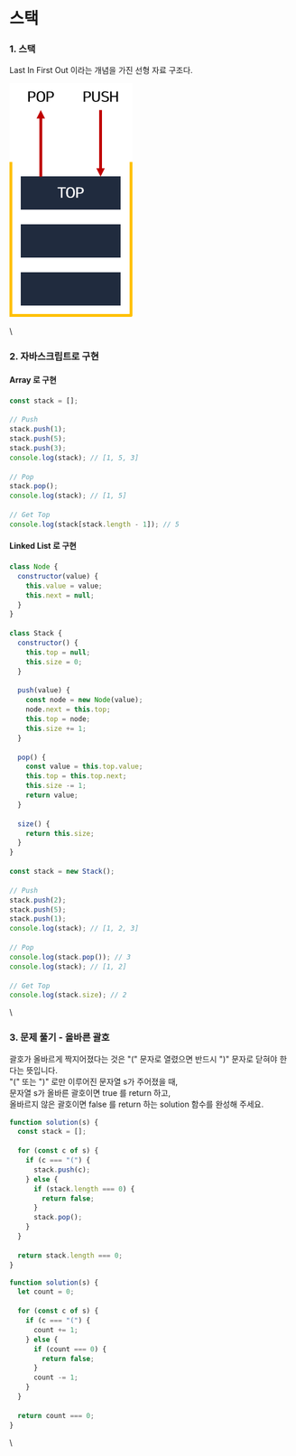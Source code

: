 # 스택

### 1. 스택

Last In First Out 이라는 개념을 가진 선형 자료 구조다.

![스](../.gitbook/assets/스택.png)

\


### 2. 자바스크립트로 구현

#### Array 로 구현

```javascript
const stack = [];

// Push
stack.push(1);
stack.push(5);
stack.push(3);
console.log(stack); // [1, 5, 3]

// Pop
stack.pop();
console.log(stack); // [1, 5]

// Get Top
console.log(stack[stack.length - 1]); // 5
```

#### Linked List 로 구현

```javascript
class Node {
  constructor(value) {
    this.value = value;
    this.next = null;
  }
}

class Stack {
  constructor() {
    this.top = null;
    this.size = 0;
  }

  push(value) {
    const node = new Node(value);
    node.next = this.top;
    this.top = node;
    this.size += 1;
  }

  pop() {
    const value = this.top.value;
    this.top = this.top.next;
    this.size -= 1;
    return value;
  }

  size() {
    return this.size;
  }
}

const stack = new Stack();

// Push
stack.push(2);
stack.push(5);
stack.push(1);
console.log(stack); // [1, 2, 3]

// Pop
console.log(stack.pop()); // 3
console.log(stack); // [1, 2]

// Get Top
console.log(stack.size); // 2
```

\


### 3. 문제 풀기 - 올바른 괄호

괄호가 올바르게 짝지어졌다는 것은 "(" 문자로 열렸으면 반드시 ")" 문자로 닫혀야 한다는 뜻입니다.\
"(" 또는 ")" 로만 이루어진 문자열 s가 주어졌을 때,\
문자열 s가 올바른 괄호이면 true 를 return 하고,\
올바르지 않은 괄호이면 false 를 return 하는 solution 함수를 완성해 주세요.

```javascript
function solution(s) {
  const stack = [];

  for (const c of s) {
    if (c === "(") {
      stack.push(c);
    } else {
      if (stack.length === 0) {
        return false;
      }
      stack.pop();
    }
  }

  return stack.length === 0;
}
```

```javascript
function solution(s) {
  let count = 0;

  for (const c of s) {
    if (c === "(") {
      count += 1;
    } else {
      if (count === 0) {
        return false;
      }
      count -= 1;
    }
  }

  return count === 0;
}
```

\
